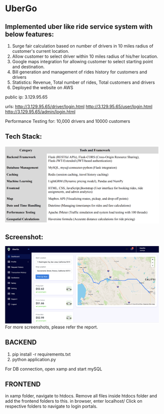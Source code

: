 # UberGo

## Implemented uber like ride service system with below features:

1. Surge fair calculation based on number of drivers in 10 miles radius of customer's current
location.
2. Allow customer to select driver within 10 miles radius of his/her location.
3. Google maps integration for allowing customer to select starting point and destination.
4. Bill generation and management of rides history for customers and drivers
5. Statistics: Revenue, Total number of rides, Total customers and drivers
6. Deployed the website on AWS

public ip: 3.129.95.65

urls: 
http://3.129.95.65/driver/login.html
http://3.129.95.65/user/login.html
http://3.129.95.65/admin/login.html

Performance Testing for: 10,000 drivers and 10000 customers 

## Tech Stack:

![Tech Stack](images/techstack.png)

## Screenshot:

![Screenshot](images/UI.png)
For more screenshots, please refer the report. 

## BACKEND
1. pip install -r requirements.txt
2. python application.py

For DB connection, open xamp and start mySQL

## FRONTEND
in xamp folder, navigate to htdocs. Remove all files inside htdocs folder and add the frontend folders to this.
in browser, enter localhost/
Click on respective folders to navigate to login portals.
